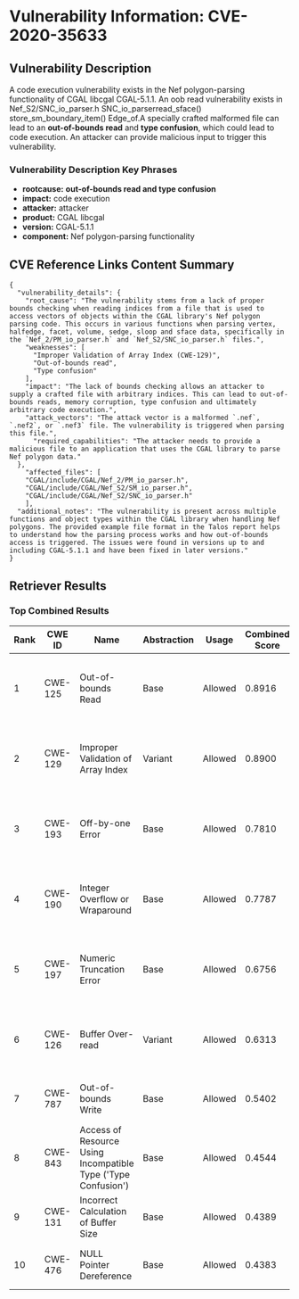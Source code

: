 # Vulnerability Information: CVE-2020-35633

## Vulnerability Description
A code execution vulnerability exists in the Nef polygon-parsing functionality of CGAL libcgal CGAL-5.1.1. An oob read vulnerability exists in Nef_S2/SNC_io_parser.h SNC_io_parserread_sface() store_sm_boundary_item() Edge_of.A specially crafted malformed file can lead to an **out-of-bounds read** and **type confusion**, which could lead to code execution. An attacker can provide malicious input to trigger this vulnerability.

### Vulnerability Description Key Phrases
- **rootcause:** **out-of-bounds read and type confusion**
- **impact:** code execution
- **attacker:** attacker
- **product:** CGAL libcgal
- **version:** CGAL-5.1.1
- **component:** Nef polygon-parsing functionality

## CVE Reference Links Content Summary
```
{
  "vulnerability_details": {
    "root_cause": "The vulnerability stems from a lack of proper bounds checking when reading indices from a file that is used to access vectors of objects within the CGAL library's Nef polygon parsing code. This occurs in various functions when parsing vertex, halfedge, facet, volume, sedge, sloop and sface data, specifically in the `Nef_2/PM_io_parser.h` and `Nef_S2/SNC_io_parser.h` files.",
    "weaknesses": [
      "Improper Validation of Array Index (CWE-129)",
      "Out-of-bounds read",
      "Type confusion"
    ],
    "impact": "The lack of bounds checking allows an attacker to supply a crafted file with arbitrary indices. This can lead to out-of-bounds reads, memory corruption, type confusion and ultimately arbitrary code execution.",
    "attack_vectors": "The attack vector is a malformed `.nef`, `.nef2`, or `.nef3` file. The vulnerability is triggered when parsing this file.",
      "required_capabilities": "The attacker needs to provide a malicious file to an application that uses the CGAL library to parse Nef polygon data."
  },
    "affected_files": [
    "CGAL/include/CGAL/Nef_2/PM_io_parser.h",
    "CGAL/include/CGAL/Nef_S2/SM_io_parser.h",
    "CGAL/include/CGAL/Nef_S2/SNC_io_parser.h"
    ],
  "additional_notes": "The vulnerability is present across multiple functions and object types within the CGAL library when handling Nef polygons. The provided example file format in the Talos report helps to understand how the parsing process works and how out-of-bounds access is triggered. The issues were found in versions up to and including CGAL-5.1.1 and have been fixed in later versions."
}
```

## Retriever Results

### Top Combined Results

| Rank | CWE ID | Name | Abstraction | Usage | Combined Score | Retrievers | Individual Scores |
|------|--------|------|-------------|-------|---------------|------------|-------------------|
| 1 | CWE-125 | Out-of-bounds Read | Base | Allowed | 0.8916 | dense, sparse, graph | dense: 0.565, sparse: 0.490, graph: 0.918 |
| 2 | CWE-129 | Improper Validation of Array Index | Variant | Allowed | 0.8900 | dense, sparse, graph | dense: 0.622, sparse: 0.704, graph: 0.700 |
| 3 | CWE-193 | Off-by-one Error | Base | Allowed | 0.7810 | dense, sparse, graph | dense: 0.552, sparse: 0.310, graph: 0.916 |
| 4 | CWE-190 | Integer Overflow or Wraparound | Base | Allowed | 0.7787 | dense, sparse, graph | dense: 0.545, sparse: 0.325, graph: 0.896 |
| 5 | CWE-197 | Numeric Truncation Error | Base | Allowed | 0.6756 | dense, sparse, graph | dense: 0.527, sparse: 0.320, graph: 0.639 |
| 6 | CWE-126 | Buffer Over-read | Variant | Allowed | 0.6313 | dense, sparse, graph | dense: 0.547, sparse: 0.274, graph: 0.709 |
| 7 | CWE-787 | Out-of-bounds Write | Base | Allowed | 0.5402 | sparse, graph | sparse: 0.319, graph: 1.000 |
| 8 | CWE-843 | Access of Resource Using Incompatible Type ('Type Confusion') | Base | Allowed | 0.4544 | dense, sparse | dense: 0.544, sparse: 0.318 |
| 9 | CWE-131 | Incorrect Calculation of Buffer Size | Base | Allowed | 0.4389 | dense, sparse | dense: 0.539, sparse: 0.296 |
| 10 | CWE-476 | NULL Pointer Dereference | Base | Allowed | 0.4383 | dense, sparse | dense: 0.541, sparse: 0.293 |

